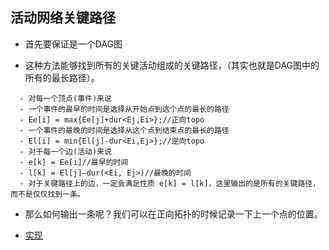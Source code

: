
## 活动网络关键路径

- 首先要保证是一个DAG图

- 这种方法能够找到所有的关键活动组成的关键路径，（其实也就是DAG图中的所有的最长路径）。

```
  - 对每一个顶点(事件)来说
  - 一个事件的最早的时间是选择从开始点到这个点的最长的路径
  - Ee[i] = max{Ee[j]+dur<Ej,Ei>};//正向topo
  - 一个事件的最晚的时间是选择从这个点到结束点的最长的路径
  - El[i] = min{El[j]-dur<Ei,Ej>};//逆向topo
  - 对于每一个边(活动)来说
  - e[k] = Ee[i]//最早的时间
  - l[k] = El[j]–dur(<Ei, Ej>)//最晚的时间
  - 对于关键路径上的边，一定会满足性质 e[k] = l[k]，这里输出的是所有的关键路径，而不是仅仅找到一条。

```

- 那么如何输出一条呢？我们可以在正向拓扑的时候记录一下上一个点的位置。

- [实现](critical_path.cpp)